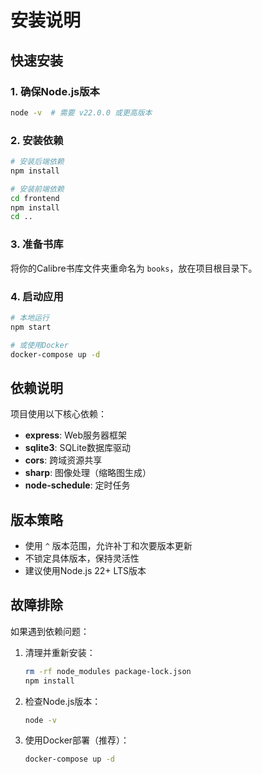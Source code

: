 # 安装说明

## 快速安装

### 1. 确保Node.js版本
```bash
node -v  # 需要 v22.0.0 或更高版本
```

### 2. 安装依赖
```bash
# 安装后端依赖
npm install

# 安装前端依赖
cd frontend
npm install
cd ..
```

### 3. 准备书库
将你的Calibre书库文件夹重命名为 `books`，放在项目根目录下。

### 4. 启动应用
```bash
# 本地运行
npm start

# 或使用Docker
docker-compose up -d
```

## 依赖说明

项目使用以下核心依赖：

- **express**: Web服务器框架
- **sqlite3**: SQLite数据库驱动
- **cors**: 跨域资源共享
- **sharp**: 图像处理（缩略图生成）
- **node-schedule**: 定时任务

## 版本策略

- 使用 `^` 版本范围，允许补丁和次要版本更新
- 不锁定具体版本，保持灵活性
- 建议使用Node.js 22+ LTS版本

## 故障排除

如果遇到依赖问题：

1. 清理并重新安装：
   ```bash
   rm -rf node_modules package-lock.json
   npm install
   ```

2. 检查Node.js版本：
   ```bash
   node -v
   ```

3. 使用Docker部署（推荐）：
   ```bash
   docker-compose up -d
   ``` 